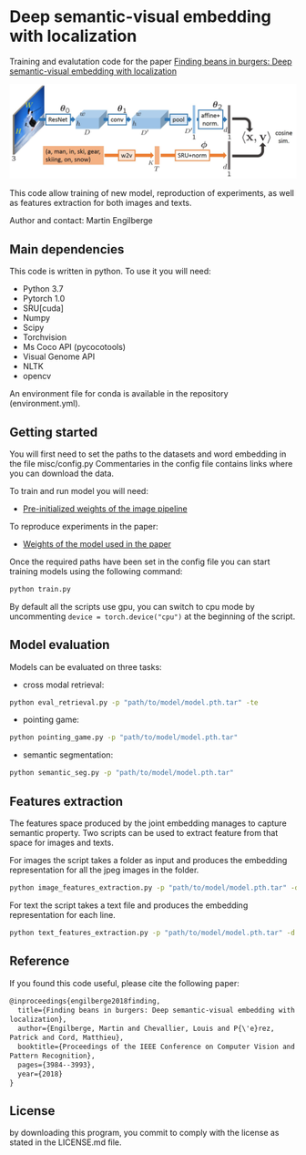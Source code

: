 # Deep semantic-visual embedding with localization

Training and evalutation code for the paper [Finding beans in burgers: Deep semantic-visual embedding with localization](http://openaccess.thecvf.com/content_cvpr_2018/CameraReady/3272.pdf) 

<img src="./data/fig.jpg" width="800">

This code allow training of new model, reproduction of experiments, as well as features extraction for both images and texts.

Author and contact: Martin Engilberge

## Main dependencies

This code is written in python. To use it you will need:

* Python 3.7
* Pytorch 1.0
* SRU[cuda]
* Numpy
* Scipy
* Torchvision
* Ms Coco API (pycocotools)
* Visual Genome API
* NLTK
* opencv

An environment file for conda is available in the repository (environment.yml).

## Getting started

You will first need to set the paths to the datasets and word embedding in the file misc/config.py 
Commentaries in the config file contains links where you can download the data.

To train and run model you will need:

* [Pre-initialized weights of the image pipeline](https://cloud.lip6.fr/index.php/s/sEiwuVj7UXWwSjf)

To reproduce experiments in the paper:

* [Weights of the model used in the paper](https://cloud.lip6.fr/index.php/s/RutL5MG2a0fpv1F)

Once the required paths have been set in the config file you can start training models using the following command:

```sh
python train.py
```

By default all the scripts use gpu, you can switch to cpu mode by uncommenting `device = torch.device("cpu")` at the beginning of the script.

## Model evaluation

Models can be evaluated on three tasks:

* cross modal retrieval:

```sh
python eval_retrieval.py -p "path/to/model/model.pth.tar" -te
```

* pointing game:

```sh
python pointing_game.py -p "path/to/model/model.pth.tar"
```

* semantic segmentation:

```sh
python semantic_seg.py -p "path/to/model/model.pth.tar"
```

## Features extraction
The features space produced by the joint embedding manages to capture semantic property.
Two scripts can be used to extract feature from that space for images and texts.

For images the script takes a folder as input and produces the embedding representation for all the jpeg images in the folder.
```sh
python image_features_extraction.py -p "path/to/model/model.pth.tar" -d "path/to/image/folder/" -o "path/to/output/file"
```

For text the script takes a text file and produces the embedding representation for each line.
```sh
python text_features_extraction.py -p "path/to/model/model.pth.tar" -d "path/to/text/file/" -o "path/to/output/file"
```

## Reference

If you found this code useful, please cite the following paper:

    @inproceedings{engilberge2018finding,
	  title={Finding beans in burgers: Deep semantic-visual embedding with localization},
	  author={Engilberge, Martin and Chevallier, Louis and P{\'e}rez, Patrick and Cord, Matthieu},
	  booktitle={Proceedings of the IEEE Conference on Computer Vision and Pattern Recognition},
	  pages={3984--3993},
	  year={2018}
	}

## License 
by downloading this program, you commit to comply with the license as stated in the LICENSE.md file.








